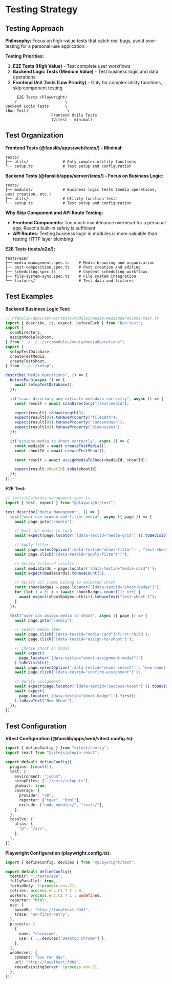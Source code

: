 # Testing Strategy

## Testing Approach

**Philosophy:** Focus on high-value tests that catch real bugs, avoid over-testing for a personal-use application.

**Testing Priorities:**

1. **E2E Tests (High Value)** - Test complete user workflows
2. **Backend Logic Tests (Medium Value)** - Test business logic and data operations
3. **Frontend Unit Tests (Low Priority)** - Only for complex utility functions, skip component testing

```
     E2E Tests (Playwright)
    /                     \
Backend Logic Tests       \
(Bun Test)                 \
                    Frontend Utils Tests
                    (Vitest - minimal)
```

## Test Organization

**Frontend Tests (@fanslib/apps/web/tests/) - Minimal:**

```
tests/
├── utils/               # Only complex utility functions
└── setup.ts             # Test setup and configuration
```

**Backend Tests (@fanslib/apps/server/tests/) - Focus on Business Logic:**

```
tests/
├── modules/             # Business logic tests (media operations, post creation, etc.)
├── utils/               # Utility function tests
└── setup.ts             # Test setup and configuration
```

**Why Skip Component and API Route Testing:**

- **Frontend Components:** Too much maintenance overhead for a personal app, React's built-in safety is sufficient
- **API Routes:** Testing business logic in modules is more valuable than testing HTTP layer plumbing

**E2E Tests (tests/e2e/):**

```
tests/e2e/
├── media-management.spec.ts    # Media browsing and organization
├── post-composition.spec.ts    # Post creation and editing
├── scheduling.spec.ts          # Content scheduling workflows
├── file-system-sync.spec.ts    # File system integration
└── fixtures/                   # Test data and fixtures
```

## Test Examples

**Backend Business Logic Test:**

```typescript
// @fanslib/apps/server/tests/modules/media/mediaOperations.test.ts
import { describe, it, expect, beforeEach } from "bun:test";
import {
  scanDirectory,
  assignMediaToShoot,
} from "../../../src/modules/media/mediaOperations";
import {
  setupTestDatabase,
  createTestMedia,
  createTestShoot,
} from "../../setup";

describe("Media Operations", () => {
  beforeEach(async () => {
    await setupTestDatabase();
  });

  it("scans directory and extracts metadata correctly", async () => {
    const result = await scanDirectory("/test/media");

    expect(result).toHaveLength(3);
    expect(result[0]).toHaveProperty("filepath");
    expect(result[0]).toHaveProperty("contentHash");
    expect(result[0]).toHaveProperty("dimensions");
  });

  it("assigns media to shoot correctly", async () => {
    const mediaId = await createTestMedia();
    const shootId = await createTestShoot();

    const result = await assignMediaToShoot(mediaId, shootId);

    expect(result.shootId).toBe(shootId);
  });
});
```

**E2E Test:**

```typescript
// tests/e2e/media-management.spec.ts
import { test, expect } from "@playwright/test";

test.describe("Media Management", () => {
  test("user can browse and filter media", async ({ page }) => {
    await page.goto("/media");

    // Wait for media to load
    await expect(page.locator('[data-testid="media-grid"]')).toBeVisible();

    // Apply filter
    await page.selectOption('[data-testid="shoot-filter"]', "test-shoot-1");
    await page.click('[data-testid="apply-filters"]');

    // Verify filtered results
    const mediaCards = page.locator('[data-testid="media-card"]');
    await expect(mediaCards).toHaveCount(5);

    // Verify all items belong to selected shoot
    const shootBadges = page.locator('[data-testid="shoot-badge"]');
    for (let i = 0; i < (await shootBadges.count()); i++) {
      await expect(shootBadges.nth(i)).toHaveText("test-shoot-1");
    }
  });

  test("user can assign media to shoot", async ({ page }) => {
    await page.goto("/media");

    // Select media item
    await page.click('[data-testid="media-card"]:first-child');
    await page.click('[data-testid="assign-to-shoot"]');

    // Choose shoot in modal
    await expect(
      page.locator('[data-testid="shoot-assignment-modal"]')
    ).toBeVisible();
    await page.selectOption('[data-testid="shoot-select"]', "new-shoot-id");
    await page.click('[data-testid="confirm-assignment"]');

    // Verify assignment
    await expect(page.locator('[data-testid="success-toast"]')).toBeVisible();
    await expect(
      page.locator('[data-testid="shoot-badge"]').first()
    ).toHaveText("New Shoot");
  });
});
```

## Test Configuration

**Vitest Configuration (@fanslib/apps/web/vitest.config.ts):**

```typescript
import { defineConfig } from "vitest/config";
import react from "@vitejs/plugin-react";

export default defineConfig({
  plugins: [react()],
  test: {
    environment: "jsdom",
    setupFiles: ["./tests/setup.ts"],
    globals: true,
    coverage: {
      provider: "v8",
      reporter: ["text", "html"],
      exclude: ["node_modules/", "tests/"],
    },
  },
  resolve: {
    alias: {
      "@": "/src",
    },
  },
});
```

**Playwright Configuration (playwright.config.ts):**

```typescript
import { defineConfig, devices } from "@playwright/test";

export default defineConfig({
  testDir: "./tests/e2e",
  fullyParallel: true,
  forbidOnly: !!process.env.CI,
  retries: process.env.CI ? 2 : 0,
  workers: process.env.CI ? 1 : undefined,
  reporter: "html",
  use: {
    baseURL: "http://localhost:3001",
    trace: "on-first-retry",
  },
  projects: [
    {
      name: "chromium",
      use: { ...devices["Desktop Chrome"] },
    },
  ],
  webServer: {
    command: "bun run dev",
    url: "http://localhost:3001",
    reuseExistingServer: !process.env.CI,
  },
});
```
